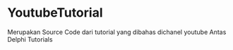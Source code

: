 # YoutubeTutorial
Merupakan Source Code dari tutorial yang dibahas dichanel youtube Antas Delphi Tutorials
